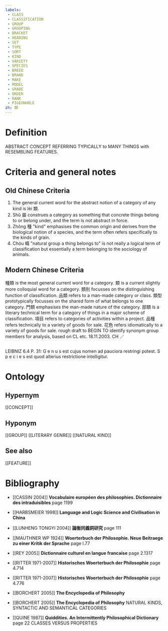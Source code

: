 ```yaml
---
labels: 
 - CLASS
 - CLASSIFICATION
 - GROUP
 - GROUPING
 - BRACKET
 - HEADING
 - SET
 - TYPE
 - SORT
 - KIND
 - VARIETY
 - SPECIES
 - BREED
 - BRAND
 - MAKE
 - MODEL
 - GRADE
 - ORDER
 - RANK
 - PIGEONHOLE
zh: 類
---
```


# Definition
ABSTRACT CONCEPT REFERRING TYPICALLY to MANY THINGS with RESEMBLING FEATURES.
# Criteria and general notes
## Old Chinese Criteria
1. The general current word for the abstract notion of a category of any kind is lèi 類.
2. Shǔ 屬 construes a category as something that concrete things belong to or belong under, and the term is not abstract in force.
3. Zhǒng 種 "kind" emphasises the common origin and derives from the biological notion of a species, and the term often refers specifically to the kinds of grain.
4. Chóu 疇 "natural group a thing belongs to" is not really a logical term of classification but essentially a term belonging to the sociology of animals.
## Modern Chinese Criteria
種類 is the most general current word for a category.
類 is a current slightly more colloquial word for a category.
類別 focusses on the distinguishing function of classification.
品類 refers to a man-made category or class.
類型 prototypically focusses on the shared form of what belongs to one category.
門類 emphasises the man-made nature of the category.
部類 is a literary technical term for a category of things in a major scheme of classification.
項目 refers to categories of activities within a project.
品種 refers technically to a variety of goods for sale.
花色 refers idiomatically to a variety of goods for sale.
rough draft to BEGIN TO identify synonym group members for analysis, based on CL etc. 18.11.2003. CH ／
## 
LEIBNIZ 6.4 P. 31: G e n u s est cujus nomen ad pauciora restringi potest.
S p e c i e s est quod alterius restrictione intelligitur.
# Ontology

## Hypernym
[[CONCEPT]]
## Hyponym
[[GROUP]]
[[LITERARY GENRE]]
[[NATURAL KIND]]
## See also
[[FEATURE]]
# Bibliography
- [[CASSIN 2004]]
**Vocabulaire européen des philosophies. Dictionnaire des intraduisibles** page 1199

- [[HARBSMEIER 1998]]
**Language and Logic Science and Civilisation in China** 

- [[LUNHENG TONGYI 2004]]
**論衡同義詞研究** page 111

- [[MAUTHNER WP 1924]]
**Woerterbuch der Philosophie. Neue Beitraege zu einer Kritik der Sprache** page I.77

- [[REY 2005]]
**Dictionnaire culturel en langue francaise** page 2.1317

- [[RITTER 1971-2007]]
**Historisches Woerterbuch der Philosophie** page 4.714

- [[RITTER 1971-2007]]
**Historisches Woerterbuch der Philosophie** page 4.776

- [[BORCHERT 2005]]
**The Encyclopedia of Philosophy** 

- [[BORCHERT 2005]]
**The Encyclopedia of Philosophy** 
NATURAL KINDS, SYNTACTIC AND SEMANTICAL CATEGORIES
- [[QUINE 1987]]
**Quiddities. An Intermittently Philosophical Dictionary** page 22
CLASSES VERSUS PROPERTIES